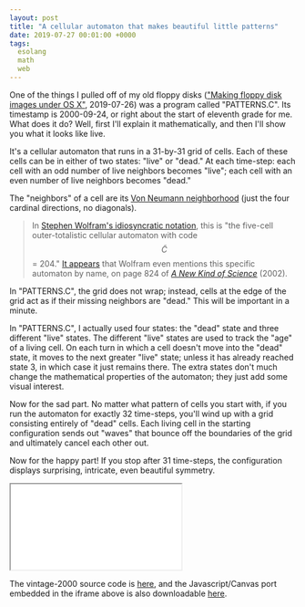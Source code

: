 ```yaml
---
layout: post
title: "A cellular automaton that makes beautiful little patterns"
date: 2019-07-27 00:01:00 +0000
tags:
  esolang
  math
  web
---
```


One of the things I pulled off of my old floppy disks
(["Making floppy disk images under OS X"](/blog/2019/07/26/disk-images-in-os-x/), 2019-07-26)
was a program called "PATTERNS.C". Its timestamp is 2000-09-24, or right about
the start of eleventh grade for me. What does it do? Well, first I'll explain it
mathematically, and then I'll show you what it looks like live.

It's a cellular automaton that runs in a 31-by-31 grid of cells.
Each of these cells can be in either of two states: "live" or "dead."
At each time-step: each cell with an odd number of live neighbors
becomes "live"; each cell with an even number of live neighbors becomes "dead."

The "neighbors" of a cell are its [Von Neumann neighborhood](https://en.wikipedia.org/wiki/Von_Neumann_neighborhood)
(just the four cardinal directions, no diagonals).

> In [Stephen Wolfram's idiosyncratic notation](https://www.stephenwolfram.com/publications/cellular-automata-complexity/pdfs/two-dimensional-cellular-automata.pdf),
> this is "the five-cell outer-totalistic cellular automaton with code $$\tilde{C}$$ = 204."
> [It appears](https://git.zipcode.rocks/kristofer/ImportantPapers/raw/branch/master/Wolfram-NKS-Ch12-PrinCompEquiv.pdf)
> that Wolfram even mentions this specific automaton by name, on page 824 of
> [_A New Kind of Science_](https://amzn.to/2LJfZTp) (2002).

In "PATTERNS.C", the grid does not wrap; instead, cells at the edge of the grid
act as if their missing neighbors are "dead." This will be important in a minute.

In "PATTERNS.C", I actually used four states: the "dead" state and three
different "live" states. The different "live" states are used to track the "age"
of a living cell. On each turn in which a cell doesn't move into the "dead" state,
it moves to the next greater "live" state; unless it has already reached state 3,
in which case it just remains there. The extra states don't much change the
mathematical properties of the automaton; they just add some visual interest.

Now for the sad part. No matter what pattern of cells you start with, if you
run the automaton for exactly 32 time-steps, you'll wind up with a grid consisting
entirely of "dead" cells. Each living cell in the starting configuration sends out
"waves" that bounce off the boundaries of the grid and ultimately cancel each other
out.

Now for the happy part! If you stop after 31 time-steps, the configuration
displays surprising, intricate, even beautiful symmetry.

<iframe src="/blog/code/2019-07-27-patterns.html" height="auto" onload="this.height = this.contentWindow.document.body.scrollHeight + 'px';">
[Click here to play with the PATTERNS.C automaton!](/blog/code/2019-07-27-patterns.html)
</iframe>

The vintage-2000 source code is [here](/blog/code/2019-07-27-patterns.c), and
the Javascript/Canvas port embedded in the iframe above is also downloadable
[here](/blog/code/2019-07-27-patterns.html).
